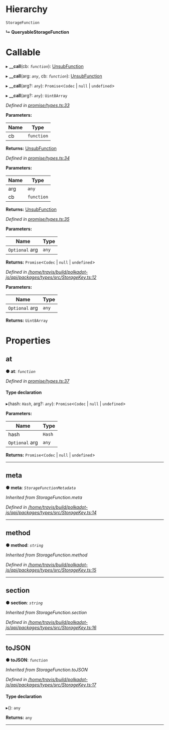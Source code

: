 

# Hierarchy

 `StorageFunction`

**↳ QueryableStorageFunction**

# Callable
▸ **__call**(cb: *`function`*): [UnsubFunction](../modules/_promise_types_.md#unsubfunction)

▸ **__call**(arg: *`any`*, cb: *`function`*): [UnsubFunction](../modules/_promise_types_.md#unsubfunction)

▸ **__call**(arg?: *`any`*): `Promise`<`Codec` | `null` | `undefined`>

▸ **__call**(arg?: *`any`*): `Uint8Array`

*Defined in [promise/types.ts:33](https://github.com/polkadot-js/api/blob/48cb2d0/packages/api/src/promise/types.ts#L33)*

**Parameters:**

| Name | Type |
| ------ | ------ |
| cb | `function` |

**Returns:** [UnsubFunction](../modules/_promise_types_.md#unsubfunction)

*Defined in [promise/types.ts:34](https://github.com/polkadot-js/api/blob/48cb2d0/packages/api/src/promise/types.ts#L34)*

**Parameters:**

| Name | Type |
| ------ | ------ |
| arg | `any` |
| cb | `function` |

**Returns:** [UnsubFunction](../modules/_promise_types_.md#unsubfunction)

*Defined in [promise/types.ts:35](https://github.com/polkadot-js/api/blob/48cb2d0/packages/api/src/promise/types.ts#L35)*

**Parameters:**

| Name | Type |
| ------ | ------ |
| `Optional` arg | `any` |

**Returns:** `Promise`<`Codec` | `null` | `undefined`>

*Defined in [/home/travis/build/polkadot-js/api/packages/types/src/StorageKey.ts:12](https://github.com/polkadot-js/api/blob/48cb2d0/packages/types/src/StorageKey.ts#L12)*

**Parameters:**

| Name | Type |
| ------ | ------ |
| `Optional` arg | `any` |

**Returns:** `Uint8Array`

# Properties

<a id="at"></a>

##  at

**● at**: *`function`*

*Defined in [promise/types.ts:37](https://github.com/polkadot-js/api/blob/48cb2d0/packages/api/src/promise/types.ts#L37)*

#### Type declaration
▸(hash: *`Hash`*, arg?: *`any`*): `Promise`<`Codec` | `null` | `undefined`>

**Parameters:**

| Name | Type |
| ------ | ------ |
| hash | `Hash` |
| `Optional` arg | `any` |

**Returns:** `Promise`<`Codec` | `null` | `undefined`>

___
<a id="meta"></a>

##  meta

**● meta**: *`StorageFunctionMetadata`*

*Inherited from StorageFunction.meta*

*Defined in [/home/travis/build/polkadot-js/api/packages/types/src/StorageKey.ts:14](https://github.com/polkadot-js/api/blob/48cb2d0/packages/types/src/StorageKey.ts#L14)*

___
<a id="method"></a>

##  method

**● method**: *`string`*

*Inherited from StorageFunction.method*

*Defined in [/home/travis/build/polkadot-js/api/packages/types/src/StorageKey.ts:15](https://github.com/polkadot-js/api/blob/48cb2d0/packages/types/src/StorageKey.ts#L15)*

___
<a id="section"></a>

##  section

**● section**: *`string`*

*Inherited from StorageFunction.section*

*Defined in [/home/travis/build/polkadot-js/api/packages/types/src/StorageKey.ts:16](https://github.com/polkadot-js/api/blob/48cb2d0/packages/types/src/StorageKey.ts#L16)*

___
<a id="tojson"></a>

##  toJSON

**● toJSON**: *`function`*

*Inherited from StorageFunction.toJSON*

*Defined in [/home/travis/build/polkadot-js/api/packages/types/src/StorageKey.ts:17](https://github.com/polkadot-js/api/blob/48cb2d0/packages/types/src/StorageKey.ts#L17)*

#### Type declaration
▸(): `any`

**Returns:** `any`

___

